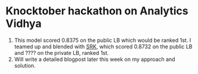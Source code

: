 # Knocktober hackathon on Analytics Vidhya

1. This model scored 0.8375 on the public LB which would be ranked 1st. I teamed up and blended with [SRK](https://github.com/SudalaiRajkumar/ML/tree/master/AV_Knocktober), which scored 0.8732 on the public LB and ???? on the private LB, ranked 1st.
2. Will write a detailed blogpost later this week on my approach and solution.
